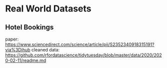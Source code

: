 # Real World Datasets
  
  
## Hotel Bookings
paper: https://www.sciencedirect.com/science/article/pii/S2352340918315191?via%3Dihub
cleaned data: https://github.com/rfordatascience/tidytuesday/blob/master/data/2020/2020-02-11/readme.md


